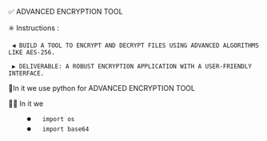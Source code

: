 ✅ ADVANCED ENCRYPTION TOOL

✳️ Instructions :

     ◀️ BUILD A TOOL TO ENCRYPT AND DECRYPT FILES USING ADVANCED ALGORITHMS LIKE AES-256.

     ▶️ DELIVERABLE: A ROBUST ENCRYPTION APPLICATION WITH A USER-FRIENDLY INTERFACE.


 📑In it we use python for ADVANCED ENCRYPTION TOOL
 
 🧑‍💻  In it we 
 
         ⏺️   import os 
         ⏺️   import base64




         
